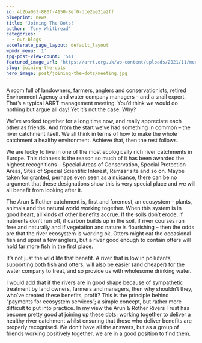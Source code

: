 ```yaml
---
id: 4b2ba063-880f-4150-8ef0-dce2ae21a2ff
blueprint: news
title: 'Joining The Dots!'
author: 'Tony Whitbread'
categories:
  - our-blogs
accelerate_page_layout: default_layout
wpmdr_menu: '1'
tpg-post-view-count: '541'
featured_image_url: 'https://arrt.org.uk/wp-content/uploads/2021/11/meeting.jpg'
slug: joining-the-dots
hero_image: post/joining-the-dots/meeting.jpg
---
```

<p>A room full of landowners, farmers, anglers and conservationists, retired Environment Agency and water company managers – and a snail expert. That’s a typical ARRT management meeting. You’d think we would do nothing but argue all day! Yet it’s not the case. Why?</p>
<p>We’ve worked together for a long time now, and really appreciate each other as friends. And from the start we’ve had something in common – the river catchment itself. We all think in terms of how to make the whole catchment a healthy environment. Achieve that, then the rest follows.</p>
<p>We are lucky to live in one of the most ecologically rich river catchments in Europe. This richness is the reason so much of it has been awarded the highest recognitions – Special Areas of Conservation, Special Protection Areas, Sites of Special Scientific Interest, Ramsar site and so on. Maybe taken for granted, perhaps even seen as a nuisance, there can be no argument that these designations show this is very special place and we will all benefit from looking after it.</p>
<p>The Arun & Rother catchment is, first and foremost, an ecosystem – plants, animals and the natural world working together. When this system is in good heart, all kinds of other benefits accrue. If the soils don’t erode, if nutrients don’t run off, if carbon builds up in the soil, if river courses run free and naturally and if vegetation and nature is flourishing – then the odds are that the river ecosystem is working ok. Otters might eat the occasional fish and upset a few anglers, but a river good enough to contain otters will hold far more fish in the first place.</p>
<p>It’s not just the wild life that benefit. A river that is low in pollutants, supporting both fish and otters, will also be easier (and cheaper) for the water company to treat, and so provide us with wholesome drinking water.</p>
<p>I would add that if the rivers are in good shape because of sympathetic treatment by land owners, farmers and managers, then why shouldn’t they, who’ve created these benefits, profit? This is the principle behind “payments for ecosystem services”; a simple concept, but rather more difficult to put into practice. In my view the Arun & Rother Rivers Trust has become pretty good at joining up these dots; working together to deliver a healthy river catchment whilst ensuring that those who deliver benefits are properly recognised. We don’t have all the answers, but as a group of friends working positively together, we are in a good position to find them.</p>
